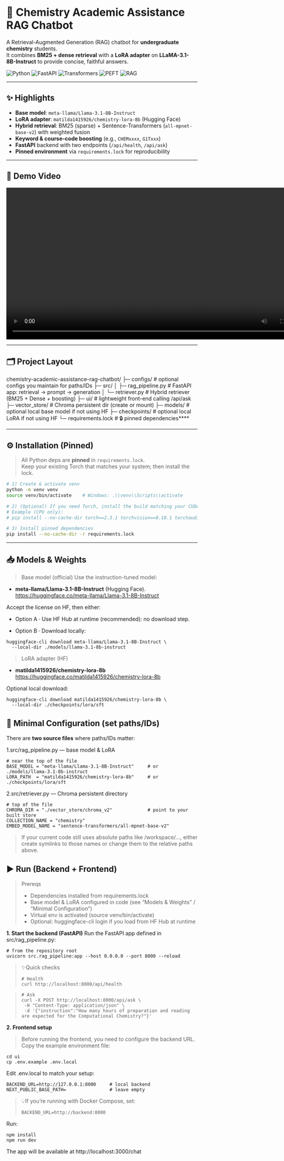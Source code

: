 # 🧪 Chemistry Academic Assistance RAG Chatbot

A Retrieval-Augmented Generation (RAG) chatbot for **undergraduate chemistry** students.  
It combines **BM25 + dense retrieval** with a **LoRA adapter** on **LLaMA-3.1-8B-Instruct** to provide concise, faithful answers.

![Python](https://img.shields.io/badge/Python-3.10%2B-blue)
![FastAPI](https://img.shields.io/badge/FastAPI-0.11x-teal)
![Transformers](https://img.shields.io/badge/Transformers-4.45.x-yellow)
![PEFT](https://img.shields.io/badge/PEFT-0.14.0-orange)
![RAG](https://img.shields.io/badge/RAG-BM25%20%2B%20Dense-purple)

---

## ✨ Highlights

- **Base model**: `meta-llama/Llama-3.1-8B-Instruct`
- **LoRA adapter**: `matilda1415926/chemistry-lora-8b` (Hugging Face)
- **Hybrid retrieval**: BM25 (sparse) + Sentence-Transformers (`all-mpnet-base-v2`) with weighted fusion
- **Keyword & course-code boosting** (e.g., `CHEMxxxx`, `G1Txxx`)
- **FastAPI** backend with two endpoints (`/api/health`, `/api/ask`)
- **Pinned environment** via `requirements.lock` for reproducibility

---

## 🎥 Demo Video


<video src="./ccb%20demo.mp4" controls width="800"></video>

---

## 🗂 Project Layout

chemistry-academic-assistance-rag-chatbot/
├─ configs/ # optional configs you maintain for paths/IDs
├─ src/
│ ├─ rag_pipeline.py # FastAPI app: retrieval → prompt → generation
│ └─ retriever.py # Hybrid retriever (BM25 + Dense + boosting)
├─ ui/ # lightweight front-end calling /api/ask
├─ vector_store/ # Chroma persistent dir (create or mount)
├─ models/ # optional local base model if not using HF
├─ checkpoints/ # optional local LoRA if not using HF
└─ requirements.lock # 🔒 pinned dependencies****


---

## ⚙️ Installation (Pinned)

> All Python deps are **pinned** in `requirements.lock`.  
> Keep your existing Torch that matches your system; then install the lock.

```bash
# 1) Create & activate venv
python -m venv venv
source venv/bin/activate    # Windows: .\\venv\\Scripts\\activate

# 2) (Optional) If you need Torch, install the build matching your CUDA/CPU
# Example (CPU only):
# pip install --no-cache-dir torch==2.3.1 torchvision==0.18.1 torchaudio==2.3.1

# 3) Install pinned dependencies
pip install --no-cache-dir -r requirements.lock
```

---

## 📥 Models & Weights

> Base model (official)
Use the instruction-tuned model:
- **meta-llama/Llama-3.1-8B-Instruct** (Hugging Face).
https://huggingface.co/meta-llama/Llama-3.1-8B-Instruct

Accept the license on HF, then either:
- Option A · Use HF Hub at runtime (recommended): no download step.

- Option B · Download locally:
```
huggingface-cli download meta-llama/Llama-3.1-8B-Instruct \
  --local-dir ./models/llama-3.1-8b-instruct
```

> LoRA adapter (HF)

- **matilda1415926/chemistry-lora-8b**
  https://huggingface.co/matilda1415926/chemistry-lora-8b

Optional local download:
```
huggingface-cli download matilda1415926/chemistry-lora-8b \
  --local-dir ./checkpoints/lora/sft
```


## 🔧 Minimal Configuration (set paths/IDs)

There are **two source files** where paths/IDs matter:

1.src/rag_pipeline.py — base model & LoRA
```
# near the top of the file
BASE_MODEL = "meta-llama/Llama-3.1-8B-Instruct"     # or ./models/llama-3.1-8b-instruct
LORA_PATH  = "matilda1415926/chemistry-lora-8b"     # or ./checkpoints/lora/sft
```

2.src/retriever.py — Chroma persistent directory
```
# top of the file
CHROMA_DIR = "./vector_store/chroma_v2"             # point to your built store
COLLECTION_NAME = "chemistry"
EMBED_MODEL_NAME = "sentence-transformers/all-mpnet-base-v2"
```
> If your current code still uses absolute paths like /workspace/...,
> either create symlinks to those names or change them to the relative paths above.

## ▶️ Run (Backend + Frontend)
> Prereqs
> - Dependencies installed from requirements.lock
> - Base model & LoRA configured in code (see “Models & Weights” / “Minimal Configuration”)
> - Virtual env is activated (source venv/bin/activate)
> - Optional: huggingface-cli login if you load from HF Hub at runtime

**1. Start the backend (FastAPI)**
Run the FastAPI app defined in src/rag_pipeline.py:
```
# from the repository root
uvicorn src.rag_pipeline:app --host 0.0.0.0 --port 8000 --reload
```
>✨Quick checks
>```
># Health
>curl http://localhost:8000/api/health
>```

>```
># Ask
> curl -X POST http://localhost:8000/api/ask \
>  -H "Content-Type: application/json" \
>  -d '{"instruction":"How many hours of preparation and reading are expected for the Computational Chemistry?"}'
>```


**2. Frontend setup**

> Before running the frontend, you need to configure the backend URL.
Copy the example environment file:
```
cd ui
cp .env.example .env.local
```

Edit .env.local to match your setup:
```
BACKEND_URL=http://127.0.0.1:8000     # local backend
NEXT_PUBLIC_BASE_PATH=                # leave empty
```
> 💡If you’re running with Docker Compose, set:
> ```
> BACKEND_URL=http://backend:8000
> ```

Run:
```
npm install
npm run dev
```
The app will be available at http://localhost:3000/chat
